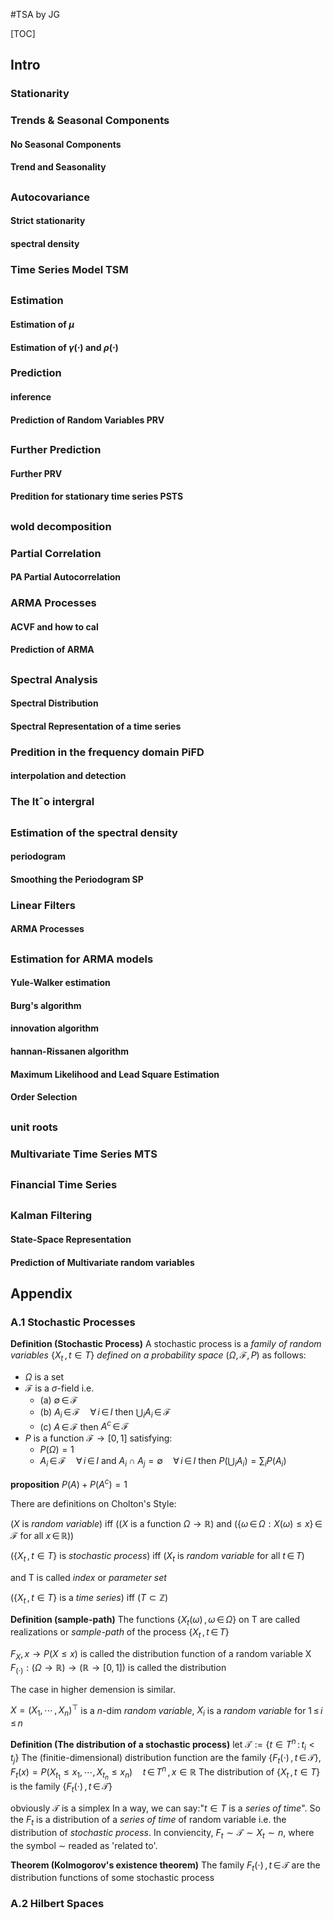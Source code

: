 #TSA by JG

[TOC]

## Intro

### Stationarity

### Trends & Seasonal Components

#### No Seasonal Components
#### Trend and Seasonality

## 

### Autocovariance

#### Strict stationarity

#### spectral density

### Time Series Model TSM

## 

### Estimation

#### Estimation of $\mu$

#### Estimation of $\gamma(\cdot)$ and $\rho(\cdot)$

### Prediction

#### inference

#### Prediction of Random Variables PRV

## 

### Further Prediction

#### Further PRV

#### Predition for stationary time series PSTS

## 

### wold decomposition

### Partial Correlation

#### PA Partial Autocorrelation

### ARMA Processes

#### ACVF and how to cal

#### Prediction of ARMA

## 

### Spectral Analysis

#### Spectral Distribution

#### Spectral Representation of a time series

### Predition in the frequency domain PiFD 

#### interpolation and detection

### The Itˆo intergral

## 

### Estimation of the spectral density

#### periodogram

#### Smoothing the Periodogram SP

### Linear Filters

#### ARMA Processes

## 

### Estimation for ARMA models

#### Yule-Walker estimation

#### Burg's algorithm

#### innovation algorithm

#### hannan-Rissanen algorithm

#### Maximum Likelihood and Lead Square Estimation

#### Order Selection

##  

### unit roots

### Multivariate Time Series MTS

## 

### Financial Time Series

## 

### Kalman Filtering

#### State-Space Representation

#### Prediction of Multivariate random variables

## Appendix

### A.1 Stochastic Processes

**Definition (Stochastic Process)** A stochastic process is a *family of random variables* $\{ X_t \, , \, t \in T\}$ *defined on a probability space* $(\Omega,\mathcal{F},P)$ as follows:

* $\Omega$ is a set
* $\mathcal{F}$ is a $\sigma$-field i.e.
    * (a) $\emptyset \,\in \, \mathcal{F}$
    * (b) $A_i \,\in\, \mathcal{F} \quad \forall\, i \,\in\, I$ then  $\bigcup_{i} A_i \,\in\, \mathcal{F}$
    * (c) $A \,\in\, \mathcal{F}$ then $A^c \,\in\, \mathcal{F}$
* $P$ is a function $\mathcal{F} \rightarrow [0,1]$ satisfying:
    * $P(\Omega) = 1$
    * $A_i \,\in\, \mathcal{F} \quad \forall\, i \,\in\, I$ and $A_i \cap A_j = \emptyset \quad \forall\, i \,\in\, I$ then $P(\bigcup_{i}A_i) = \sum_{i} P(A_i)$

**proposition** $P(A) + P(A^c) = 1$

There are definitions on Cholton's Style:

($X$ is *random variable*)  iff  (($X$ is a function $\Omega \to \mathbb{R}$) and ($\{\omega \,\in\, \Omega : X(\omega) \leq x\} \,\in\, \mathcal{F}$ for all $x \,\in\, \mathbb{R}$))

($\{X_t \,,\, t \in T\}$ is *stochastic process*)  iff  ($X_t$ is *random variable* for all $t \,\in\, T$)

and T is called *index* or *parameter set*

($\{X_t \,,\, t \in T\}$ is a *time series*)  iff  ($T \subset \mathbb{Z}$)

**Definition (sample-path)** The functions $\{ X_t(\omega) \,,\, \omega \,\in\, \Omega\}$ on T are called realizations or *sample-path* of the process $\{X_t \,,\, t \,\in\, T\}$

$F_{X}, x \to P(X \leq x)$ is called the distribution function of a random variable X
$F_{(\cdot)} : (\Omega \to \mathbb{R}) \to (\mathbb{R} \to [0,1])$ is called the distribution

The case in higher demension is similar.

$X = (X_1, \,\cdots\,, X_n)^\top$ is a $n$-dim *random variable*, $X_i$ is a *random variable* for $1 \,\leq\, i \,\leq\, n$

**Definition (The distribution of a stochastic process)** let
    $\mathcal{T} := \{t \in T^n \,:\, t_i<t_j\}$
The (finitie-dimensional) distribution function are the family $\{F_t(\cdot)\,,\, t \,\in\, \mathcal{T}\}$, $F_t(x) = P(X_{t_1} \leq x_1, \cdots , X_{t_n} \leq x_n) \quad t \,\in\, T^n \,,\, x \in \mathbb{R}$
The distribution of $\{X_t \,,\, t \in T\}$ is the family $\{F_t(\cdot)\,,\, t \,\in\, \mathcal{T}\}$

obviously $\mathcal{T}$ is a simplex
In a way, we can say:"$t \in T$ is a *series of time*". So the $F_t$ is a distribution of a *series of time* of random variable i.e. the distribution of *stochastic process*. In conviencity, $F_t \sim \mathcal{T} \sim X_t \sim n$, where the symbol $\sim$ readed as 'related to'.

**Theorem (Kolmogorov's existence theorem)** The family $F_t(\cdot)\,,\, t \,\in\, \mathcal{T}$ are the distribution functions of some stochastic process 
### A.2 Hilbert Spaces